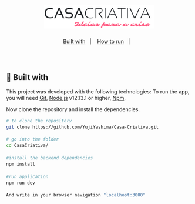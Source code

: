 <h1 align="center">
    <img src="public/logo.png">
</h1>

<p align="center">
  <a href="#rocket-built-with">Built with</a>&nbsp;&nbsp;&nbsp;|&nbsp;&nbsp;&nbsp;
  <a href="#information_source-how-to-run">How to run</a>&nbsp;&nbsp;&nbsp;|&nbsp;&nbsp;&nbsp;
  
</p>
<br><br>

## :rocket: Built with

This project was developed with the following technologies:
To run the app, you will need [Git](https://git-scm.com), [Node.js](https://nodejs.org/) v12.13.1 or higher, [Npm](https://www.npmjs.com/).
<br>

Now clone the repository and install the dependencies.
```bash
# to clone the repository
git clone https://github.com/YujiYashima/Casa-Criativa.git

# go into the folder
cd CasaCriativa/

#install the backend dependencies
npm install

#run application
npm run dev

And write in your browser navigation "localhost:3000"

```